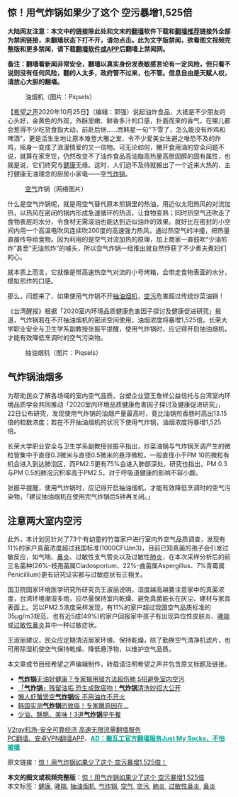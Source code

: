  <h2>惊！用气炸锅如果少了这个 空污暴增1,525倍</h2> <p class="notice"><b>大陆网友注意：本文中的链接除此处和文末的<a href="https://github.com/bannedbook/fanqiang" >翻墙</a>软件下载和<a href="https://github.com/killgcd/justmysocks/blob/master/README.md">翻墙推荐</a>链接外全部为禁网链接，未翻墙状态下打不开，请勿点击。此为文字版禁闻，欲看图文视频完整版和更多禁闻，请下载<a href="https://github.com/bannedbook/fanqiang">翻墙软件或APP</a>后翻墙上禁闻网。</p><p>备注：翻墙看新闻非常安全，翻墙以真实身份发表敏感言论有一定风险，但只看不说则没有任何风险，翻的人太多，政府管不过来，也不管。信息自由是天赋人权，请放心大胆的翻墙。</b></p>  <div class="entry"> <figure><figcaption>油烟机（图片：Piqsels）</figcaption></figure> <p>【<span class='wp_keywordlink_affiliate'><a href="https://www.soundofhope.org" title="希望之声" target="_blank">希望之声</a></span>2020年10月25日】（编辑：郭强）说起油炸食品，大抵是不少朋友的心头好，金黄色的外观，外酥里嫩、鲜香多汁的口感，扑面而来的香气，在哪儿都会惹得不少吃货食指大动，前赴后继&#8230;&#8230;而韩星一句“下雪了，怎么能没有炸鸡和啤酒”，更是活生生地让原本难登大雅之堂、令不少爱美女生避之唯恐不及的炸鸡，摇身一变成了浪漫情爱的又一信物。可无论如何，撇开食用油的安全问题不说，就算在家烹饪，仍然改变不了油炸食品高油脂高热量高胆固醇的固有属性，也就是说，它们终究与<a href="https://www.bannedbook.org/bnews/tag/%e5%81%a5%e5%ba%b7/" class="st_tag internal_tag" rel="tag" title="标签 健康 下的日志">健康</a>无缘。这时，人们迫不及待就搬出了一个近来大热的、主打健康无油理念的厨房小家电——空<a href="https://www.bannedbook.org/bnews/tag/%E6%B0%94%E7%82%B8%E9%94%85/" class="st_tag internal_tag" rel="tag" title="标签 气炸锅 下的日志">气炸锅</a>。</p> <figure><figcaption><a href="https://www.bannedbook.org/bnews/tag/%E7%A9%BA%E6%B0%94/" class="st_tag internal_tag" rel="tag" title="标签 空气 下的日志">空气</a>炸锅（网络图片）</figcaption></figure> <p>什么是空气炸锅呢，就是用空气替代原本煎锅里的热油，用近似太阳热风的对流加热，以热风在密闭的锅内形成急速循环的热流，让食物变熟；同时热空气还吹走了食物表层的水分，令食材无需滚油也能达到近似油炸的效果。就好比在密封的小空间内用一个高温电吹风连续吹200度的高速强力热风，通过热空气的冲撞，把热量直接传导给食物。因为利用的是空气对流加热的原理，加上商家一直鼓吹“少油煎炸”甚至“无油煎炸”的噱头，所以空气炸锅一经推出就自然俘获了不少煮夫煮妇们的心。</p> <p>就本质上而言，它就像是带高速热空气对流的小号烤箱，会带走食物表面的水分，模拟煎炸的口感。</p>  <p>那么，问题来了，如果使用气炸锅不开<a href="https://www.bannedbook.org/bnews/tag/%e6%8a%bd%e6%b2%b9%e7%83%9f%e6%9c%ba/" class="st_tag internal_tag" rel="tag" title="标签 抽油烟机 下的日志">抽油烟机</a>，<a href="https://www.bannedbook.org/bnews/tag/%E7%A9%BA%E6%B1%A1/" class="st_tag internal_tag" rel="tag" title="标签 空污 下的日志">空污</a>危害超过传统炒菜油锅！</p> <p>《台湾醒报》根据「2020室内环境品质健康危害因子探讨及健康促进研究」报道，气炸锅若在不开抽油烟机的密闭空间使用，油烟浓度将暴增1,525倍。长荣大学职业安全与卫生学系副教授张振平提醒，使用气炸锅时，应记得开启抽油烟机，才能有效降低烹调时的空气污染物。</p> <figure><figcaption>抽油烟机（图片：Piqsels）</figcaption></figure> <h2>气炸锅油烟多</h2> <p>为帮助民众了解各场域的室内空气品质，台塑企业暨王詹样公益信托与台湾室内环境品质学会共同推动「2020室内环境品质健康危害因子探讨及健康促进研究」，22日公布研究，发现使用气炸锅的油烟产量最高时，竟比油锅煎香肠时高出13.15倍的粒数浓度；若在不开抽油烟机的状况下使用气炸锅，油烟浓度将暴增1,525倍。</p>  <p>长荣大学职业安全与卫生学系副教授张振平指出，炒菜油锅与气炸锅烹调产生的微粒皆集中于直径0.3微米与直径0.5微米的悬浮微粒，一般直径小于PM 10的微粒有机会进入到达肺泡区，而PM2.5更有75%会进入肺部深处，研究也指出，PM 0.3与PM 0.5的肺泡沉积率高于PM2.5，对于呼吸道健康的影响不容小觑。</p> <p>张振平提醒，使用气炸锅时，应记得开启抽油烟机，才能有效降低烹调时的空气污染物，「建议抽油烟机在使用完气炸锅后5钟再关闭。」</p> <h2>注意两大室内空污</h2> <p>此外，本计划另针对了73个有幼童的竹苗家户进行室内外空气品质调查，发现有11%的家户真菌浓度超过我国标准(1000CFU/m3)，目前已知真菌的孢子会引发过敏反应，如气喘、<a href="https://www.bannedbook.org/bnews/tag/%e9%bc%bb%e7%82%8e/" class="st_tag internal_tag" rel="tag" title="标签 鼻炎 下的日志">鼻炎</a>、过敏性支气管炎以及过敏性<a href="https://www.bannedbook.org/bnews/tag/%e8%82%ba%e7%82%8e/" class="st_tag internal_tag" rel="tag" title="标签 肺炎 下的日志">肺炎</a>，在本次采样分析后的前三名菌种(26%-枝孢菌属Cladosporium、22%-曲菌属Aspergillus、7%青霉属Penicillium)更有研究证实都与过敏症状有正相关。</p>  <p>国卫院国家环境医学研究所研究员王淑丽说明，湿度越高越要注意家中的真菌浓度，台湾环境潮湿多雨，应尽量保持室内乾燥、避免真菌能长在灰尘、建材与家具表面上。另以PM2.5浓度采样发现，有11%的家户超过我国空气品质标准的35μg/m3规范，也有近5成(49%)的家户回报家中孩子有出现异位性皮肤炎、<a href="https://www.bannedbook.org/bnews/tag/%E5%93%AE%E5%96%98/" class="st_tag internal_tag" rel="tag" title="标签 哮喘 下的日志">哮喘</a>或<a href="https://www.bannedbook.org/bnews/tag/%e8%bf%87%e6%95%8f%e6%80%a7%e9%bc%bb%e7%82%8e/" class="st_tag internal_tag" rel="tag" title="标签 过敏性鼻炎 下的日志">过敏性鼻炎</a>其中一种过敏症状。</p> <p>王淑丽建议，民众应定期清洁居家环境、保持乾燥，除了勤换空气清净机滤片，也可用除湿机使空气保持乾燥、降低悬浮物，以维护空气品质。</p> <p>本文章或节目经希望之声编辑制作，转载请注明希望之声并包含原文标题及链接。</p>  <ul class='op-related-articles' title='相关阅读'> <li><a href='https://www.bannedbook.org/bnews/health/20201024/1419367.html' target='_blank'><b>气炸锅</b>无油好健康？专家揭用错方法超伤肺 5招避免室内空污</a></li> <li><a href='https://www.bannedbook.org/bnews/health/20200821/1383537.html' target='_blank'>「<b>气炸锅</b>」残留油垢 恐生成致癌物！<b>气炸锅</b>清洗妙招大公开</a></li> <li><a href='https://www.bannedbook.org/bnews/lifebaike/20200720/1363479.html' target='_blank'>懒人虾蟹煲空<b>气炸锅</b>版 不用油炸不开火</a></li> <li><a href='https://www.bannedbook.org/bnews/health/20200614/1344740.html' target='_blank'>韩国实测<b>气炸锅</b>恐致癌！专家曝原因在…</a></li> <li><a href='https://www.bannedbook.org/bnews/lifebaike/20200307/1289726.html' target='_blank'>少油、酥脆、美味！3道<b>气炸锅</b>早午餐</a></li> </ul> <p class="texttj"> <a href="https://www.bannedbook.org/forum23/topic22702.html" target="_blank">V2ray机场-安全可靠经济 高速无限流量翻墙服务</a><br/> <a href="https://github.com/bannedbook/fanqiang/wiki/%E7%A6%81%E9%97%BB%E7%BD%91%E5%AE%89%E5%8D%93%E7%BF%BB%E5%A2%99%E6%96%B0%E9%97%BBAPP" target="_blank">PC翻墙、安卓VPN翻墙APP</a>、<span onclick="window.open('https://github.com/killgcd/justmysocks/blob/master/README.md')" style="font-weight:bold;color:#00A191;cursor:pointer;text-decoration:underline;outline:none">AD：搬瓦工官方翻墙服务Just My Socks，不怕被墙</span></p><p>原文链接：<a class="src_link"  href="https://www.soundofhope.org/post/434797" target="_blank">惊！用气炸锅如果少了这个 空污暴增1,525倍！</a></p><a name='sharetosocial'></a>       <div><b>本文的图文或视频完整版</b>：<a href='https://www.bannedbook.org/bnews/comments/20201025/1419968.html'>惊！用气炸锅如果少了这个 空污暴增1,525倍</a></div>  </div><!--END ENTRY--> <div class="postfooter"> <div>本文标签：<a href="https://www.bannedbook.org/bnews/tag/%e5%81%a5%e5%ba%b7/" rel="tag">健康</a>, <a href="https://www.bannedbook.org/bnews/tag/%E5%93%AE%E5%96%98/" rel="tag">哮喘</a>, <a href="https://www.bannedbook.org/bnews/tag/%e6%8a%bd%e6%b2%b9%e7%83%9f%e6%9c%ba/" rel="tag">抽油烟机</a>, <a href="https://www.bannedbook.org/bnews/tag/%E6%B0%94%E7%82%B8%E9%94%85/" rel="tag">气炸锅</a>, <a href="https://www.bannedbook.org/bnews/tag/%E7%A9%BA%E6%B0%94/" rel="tag">空气</a>, <a href="https://www.bannedbook.org/bnews/tag/%E7%A9%BA%E6%B1%A1/" rel="tag">空污</a>, <a href="https://www.bannedbook.org/bnews/tag/%e8%82%ba%e7%82%8e/" rel="tag">肺炎</a>, <a href="https://www.bannedbook.org/bnews/tag/%e8%bf%87%e6%95%8f%e6%80%a7%e9%bc%bb%e7%82%8e/" rel="tag">过敏性鼻炎</a>, <a href="https://www.bannedbook.org/bnews/tag/%e9%bc%bb%e7%82%8e/" rel="tag">鼻炎</a></div>  </div><!--END POSTFOOTER--> 